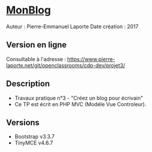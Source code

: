 # [MonBlog](https://github.com/Pierrot727/PHP-OpenClassrooms-CDPM-Dev-Projet-3.git)

Auteur : Pierre-Emmanuel Laporte
Date création : 2017

## Version en ligne

Consultable à l'adresse :
https://www.pierre-laporte.net/git/openclassrooms/cdp-dev/projet3/

## Description

* Travaux pratique n°3 - "Créez un blog pour écrivain"
* Ce TP est écrit en PHP MVC (Modéle Vue Controleur).

## Versions

* Bootstrap v3.3.7
* TinyMCE v4.6.7

